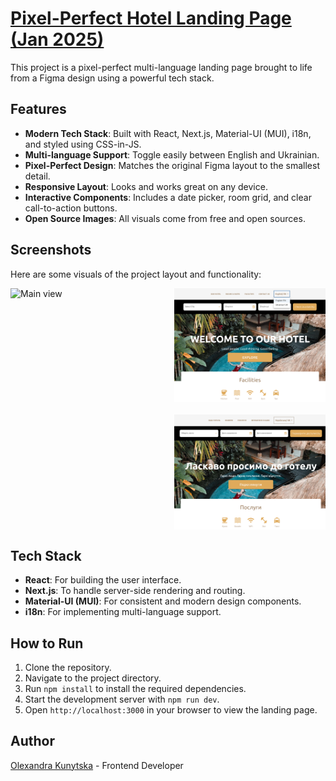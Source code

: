 # <a href="https://" target="_blank"> Pixel-Perfect Hotel Landing Page (Jan 2025)</a>

This project is a pixel-perfect multi-language landing page brought to life from a Figma design using a powerful tech stack.

## Features

- **Modern Tech Stack**: Built with React, Next.js, Material-UI (MUI), i18n, and styled using CSS-in-JS.
- **Multi-language Support**: Toggle easily between English and Ukrainian.
- **Pixel-Perfect Design**: Matches the original Figma layout to the smallest detail.
- **Responsive Layout**: Looks and works great on any device.
- **Interactive Components**: Includes a date picker, room grid, and clear call-to-action buttons.
- **Open Source Images**: All visuals come from free and open sources.

## Screenshots

Here are some visuals of the project layout and functionality:

<div style="display: flex; flex-direction: row; justify-content: space-between; align-items: flex-start;">
  <div style="flex: 1; margin-right: 20px;">
    <img src="./public/screenshots/hotel_full.png" alt="Main view" width="400" />
  </div>
  <div style="flex: 1; display: flex; flex-direction: column; gap: 20px;">
    <img src="./public/screenshots/hotel_lang.png" alt="Lang switcher" width="400" />
    <img src="./public/screenshots/hotel_uk.png" alt="Ukrainian view" width="400" />
  </div>
</div>

## Tech Stack

- **React**: For building the user interface.
- **Next.js**: To handle server-side rendering and routing.
- **Material-UI (MUI)**: For consistent and modern design components.
- **i18n**: For implementing multi-language support.

## How to Run

1. Clone the repository.
2. Navigate to the project directory.
3. Run `npm install` to install the required dependencies.
4. Start the development server with `npm run dev`.
5. Open `http://localhost:3000` in your browser to view the landing page.

## Author

[Olexandra Kunytska](https://github.com/olexandracodes) - Frontend Developer
